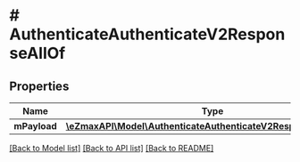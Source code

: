 # # AuthenticateAuthenticateV2ResponseAllOf

## Properties

Name | Type | Description | Notes
------------ | ------------- | ------------- | -------------
**mPayload** | [**\eZmaxAPI\Model\AuthenticateAuthenticateV2ResponseMPayload**](AuthenticateAuthenticateV2ResponseMPayload.md) |  |

[[Back to Model list]](../../README.md#models) [[Back to API list]](../../README.md#endpoints) [[Back to README]](../../README.md)
